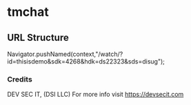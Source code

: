 # tmchat


## URL Structure 
Navigator.pushNamed(context,"/watch/?id=thisisdemo&sdk=4268&hdk=ds22323&sds=disug");

### Credits
DEV SEC IT, (DSI LLC)
For more info visit https://devsecit.com
